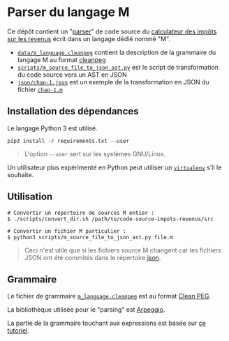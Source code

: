 # Parser du langage M

Ce dépôt contient un "[parser](https://fr.wiktionary.org/wiki/parser)" de code source
du [calculateur des impôts sur les revenus](https://git.framasoft.org/openfisca/code-source-impots-revenus)
écrit dans un langage dédié nommé "M".

- [`data/m_language.cleanpeg`](data/m_language.cleanpeg) contient la description de la grammaire du langage M
au format [cleanpeg](http://igordejanovic.net/Arpeggio/grammars/#grammars-written-in-peg-notations)
- [`scripts/m_source_file_to_json_ast.py`](scripts/m_source_file_to_json_ast.py) est le script de transformation du code source
vers un AST en JSON
- [`json/chap-1.json`](json/chap-1.json.json) est un exemple de la transformation en JSON du fichier
[`chap-1.m`](https://git.framasoft.org/openfisca/code-source-impots-revenus/tree/master/src/chap-1.m)

## Installation des dépendances

Le langage Python 3 est utilisé.

```
pip3 install -r requirements.txt --user
```

> L'option `--user` sert sur les systèmes GNU/Linux.

Un utilisateur plus expérimenté en Python peut utiliser
un [`virtualenv`](https://virtualenv.readthedocs.org/en/latest/) s'il le souhaite.

## Utilisation

```
# Convertir un répertoire de sources M entier :
$ ./scripts/convert_dir.sh /path/to/code-source-impots-revenus/src

# Convertir un fichier M particulier :
$ python3 scripts/m_source_file_to_json_ast.py file.m
```

> Ceci n'est utile que si les fichiers source M changent car les fichiers JSON ont été commités dans le répertoire
> [json](json).

## Grammaire

Le fichier de grammaire [`m_language.cleanpeg`](data/m_language.cleanpeg) est au format [Clean PEG](http://igordejanovic.net/Arpeggio/grammars/).

La bibliothèque utilisée pour le "parsing" est [Arpeggio](http://igordejanovic.net/Arpeggio/).

La partie de la grammaire touchant aux expressions est basée
sur [ce tutoriel](http://igordejanovic.net/Arpeggio/tutorials/calc/).
